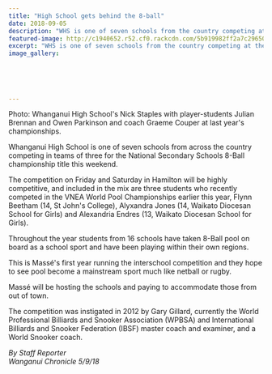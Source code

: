 ```yaml
---
title: "High School gets behind the 8-ball"
date: 2018-09-05
description: "WHS is one of seven schools from the country competing at the NSS 8-Ball champs this weekend..."
featured-image: http://c1940652.r52.cf0.rackcdn.com/5b919982ff2a7c2965000024/Nick-staples-chron-5-Sept-2018-old-photo.gif
excerpt: "WHS is one of seven schools from the country competing at the NSS 8-Ball champs this weekend."
image_gallery:
    
    
    
    
    
---
```


<p>Photo:&nbsp;<span>Whanganui High School's Nick Staples with player-students Julian Brennan and Owen Parkinson and coach Graeme Couper at last year's championships.</span></p>
<p class="element element-paragraph">Whanganui High School is one of seven schools from across the country competing in teams of three for the National Secondary Schools 8-Ball championship title this weekend.</p>
<p class="element element-paragraph">The competition on Friday and Saturday in Hamilton will be highly competitive, and included in the mix are three students who recently competed in the VNEA World Pool Championships earlier this year, Flynn Beetham (14, St John's College), Alyxandra Jones (14, Waikato Diocesan School for Girls) and Alexandria Endres (13, Waikato Diocesan School for Girls).</p>
<p class="element element-paragraph">Throughout the year students from 16 schools have taken 8-Ball pool on board as a school sport and have been playing within their own regions.</p>
<p class="element element-paragraph">This is Mass&eacute;'s first year running the interschool competition and they hope to see pool become a mainstream sport much like netball or rugby.</p>
<p class="element element-paragraph">Mass&eacute; will be hosting the schools and paying to accommodate those from out of town.</p>
<p class="element element-paragraph">The competition was instigated in 2012 by Gary Gillard, currently the World Professional Billiards and Snooker Association (WPBSA) and International Billiards and Snooker Federation (IBSF) master coach and examiner, and a World Snooker coach.</p>
<p class="element element-paragraph"><em>By Staff Reporter</em><br /><em>Wanganui Chronicle 5/9/18</em></p>

